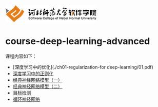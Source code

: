 ![](./images/logo.png)

# course-deep-learning-advanced

课程内容如下：

* [深度学习中的优化](./ch01-regularization-for deep-learning/01.pdf)
* [深度学习中的正则化](./ch02-optimization-for-training-deep-models/02.pdf)
* [经典神经网络模型（一）](./ch03-classical-model_01/03.pdf)
* [经典神经网络模型（二）](./ch04-classical-model_02/04.pdf)
* [目标检测](./ch05-object-detection/05.pdf)
* [循环神经网络](./ch06-recurrent-neural-network/06.pdf)


